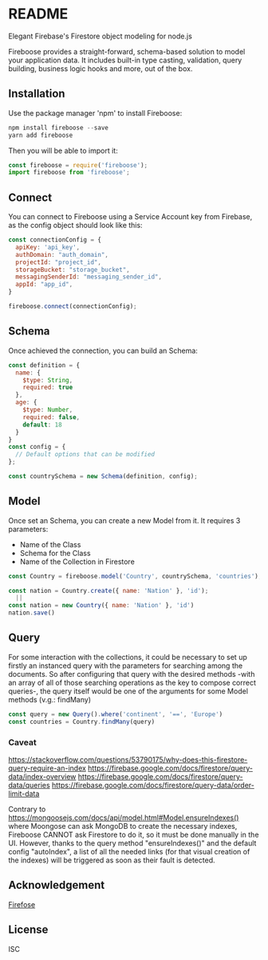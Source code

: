 # README

Elegant Firebase's Firestore object modeling for node.js

Fireboose provides a straight-forward, schema-based solution to model your 
application data. It includes built-in type casting, validation, query 
building, business logic hooks and more, out of the box.

## Installation 

Use the package manager 'npm' to install Fireboose:

```js
npm install fireboose --save
yarn add fireboose
```
Then you will be able to import it:

```js
const fireboose = require('fireboose');
import fireboose from 'fireboose';
```

## Connect

You can connect to Fireboose using a Service Account key from Firebase,
as the config object should look like this:

```js
const connectionConfig = {
  apiKey: 'api_key',
  authDomain: "auth_domain",
  projectId: "project_id",
  storageBucket: "storage_bucket",
  messagingSenderId: "messaging_sender_id",
  appId: "app_id",
}

fireboose.connect(connectionConfig);
```

## Schema

Once achieved the connection, you can build an Schema:

```js
const definition = {
  name: {
    $type: String,
    required: true
  },
  age: {
    $type: Number,
    required: false,
    default: 18
  }
}
const config = {
  // Default options that can be modified
};

const countrySchema = new Schema(definition, config);
```

## Model

Once set an Schema, you can create a new Model from it.
It requires 3 parameters:
  - Name of the Class
  - Schema for the Class
  - Name of the Collection in Firestore

```js
const Country = fireboose.model('Country', countrySchema, 'countries');

const nation = Country.create({ name: 'Nation' }, 'id');
  ||
const nation = new Country({ name: 'Nation' }, 'id')
nation.save()
```

## Query

For some interaction with the collections, it could be necessary to set up firstly
an instanced query with the parameters for searching among the documents.
So after configuring that query with the desired methods -with an array of all of those
searching operations as the key to compose correct queries-, the query itself would be
one of the arguments for some Model methods (v.g.: findMany)

```js
const query = new Query().where('continent', '==', 'Europe')
const countries = Country.findMany(query)
```

### Caveat

https://stackoverflow.com/questions/53790175/why-does-this-firestore-query-require-an-index
https://firebase.google.com/docs/firestore/query-data/index-overview
https://firebase.google.com/docs/firestore/query-data/queries
https://firebase.google.com/docs/firestore/query-data/order-limit-data

Contrary to https://mongoosejs.com/docs/api/model.html#Model.ensureIndexes()
where Moongose can ask MongoDB to create the necessary indexes, 
Fireboose CANNOT ask Firestore to do it, so it must be done manually in the UI.
However, thanks to the query method "ensureIndexes()" and the default config "autoIndex",
a list of all the needed links (for that visual creation of the indexes) will be triggered
as soon as their fault is detected.

## Acknowledgement

[Firefose](https://www.npmjs.com/package/firefose)

## License

ISC